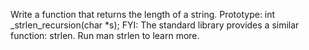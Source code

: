Write a function that returns the length of a string. Prototype: int _strlen_recursion(char *s); FYI: The standard library provides a similar function: strlen. Run man strlen to learn more.
